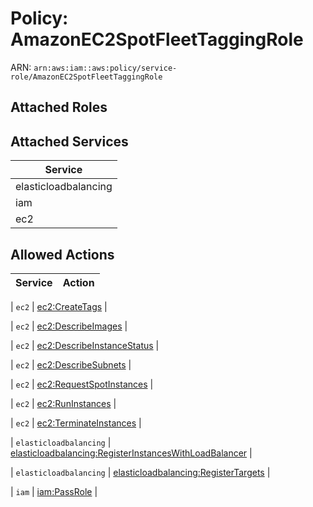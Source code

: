 # Policy: AmazonEC2SpotFleetTaggingRole

ARN: `arn:aws:iam::aws:policy/service-role/AmazonEC2SpotFleetTaggingRole`

## Attached Roles

## Attached Services

| Service |
|---------|
| elasticloadbalancing |
| iam |
| ec2 |

## Allowed Actions

| Service | Action |
|:-------:|--------|

| `ec2` | [ec2:CreateTags](../actions.md#ec2:createtags) |

| `ec2` | [ec2:DescribeImages](../actions.md#ec2:describeimages) |

| `ec2` | [ec2:DescribeInstanceStatus](../actions.md#ec2:describeinstancestatus) |

| `ec2` | [ec2:DescribeSubnets](../actions.md#ec2:describesubnets) |

| `ec2` | [ec2:RequestSpotInstances](../actions.md#ec2:requestspotinstances) |

| `ec2` | [ec2:RunInstances](../actions.md#ec2:runinstances) |

| `ec2` | [ec2:TerminateInstances](../actions.md#ec2:terminateinstances) |

| `elasticloadbalancing` | [elasticloadbalancing:RegisterInstancesWithLoadBalancer](../actions.md#elasticloadbalancing:registerinstanceswithloadbalancer) |

| `elasticloadbalancing` | [elasticloadbalancing:RegisterTargets](../actions.md#elasticloadbalancing:registertargets) |

| `iam` | [iam:PassRole](../actions.md#iam:passrole) |
